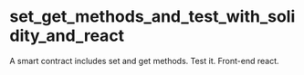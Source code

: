 # set_get_methods_and_test_with_solidity_and_react
A smart contract includes set and get methods. Test it. Front-end react.

